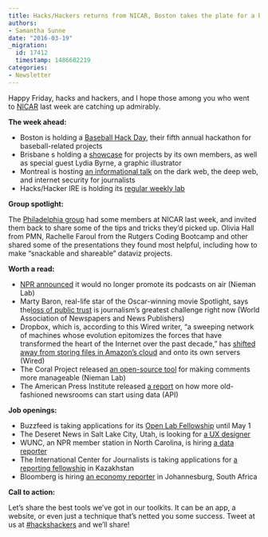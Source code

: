```yaml
---
title: Hacks/Hackers returns from NICAR, Boston takes the plate for a baseball hackathon
authors:
- Samantha Sunne
date: "2016-03-19"
_migration:
  id: 17412
  timestamp: 1486602219
categories:
- Newsletter
---
```


Happy Friday, hacks and hackers, and I hope those among you who went to [NICAR][1] last week are catching up admirably.

**The week ahead:**

  * Boston is holding a [Baseball Hack Day][2], their fifth annual hackathon for baseball-related projects
  * Brisbane s holding a [showcase][3] for projects by its own members, as well as special guest Lydia Byrne, a graphic illustrator
  * Montreal is hosting [an informational talk][4] on the dark web, the deep web, and internet security for journalists
  * Hacks/Hacker IRE is holding its [regular weekly lab][5]

**Group spotlight:**

The [Philadelphia group][6] had some members at NICAR last week, and invited them back to share some of the tips and tricks they’d picked up. Olivia Hall from PMN, Rachelle Faroul from the Rutgers Coding Bootcamp and other shared some of the presentations they found most helpful, including how to make “snackable and shareable&#8221; dataviz projects.

**Worth a read:**

  * [NPR announced][7] it would no longer promote its podcasts on air (Nieman Lab)
  * Marty Baron, real-life star of the Oscar-winning movie Spotlight, says the[loss of public trust][8] is journalism’s greatest challenge right now (World Association of Newspapers and News Publishers)
  * Dropbox, which is, according to this Wired writer, “a sweeping network of machines whose evolution epitomizes the forces that have transformed the heart of the Internet over the past decade,” has [shifted away from storing files in Amazon’s cloud][9] and onto its own servers (Wired)
  * The Coral Project released [an open-source tool][10] for making comments more manageable (Nieman Lab)
  * The American Press Institute released [a report][11] on how more old-fashioned newsrooms can start using data (API)

**Job openings:**

  * Buzzfeed is taking applications for its [Open Lab Fellowship][12] until May 1
  * The Deseret News in Salt Lake City, Utah, is looking for [a UX designer][13]
  * WUNC, an NPR member station in North Carolina, is hiring [a data reporter][14]
  * The International Center for Journalists is taking applications for [a reporting fellowship][15] in Kazakhstan
  * Bloomberg is hiring [an economy reporter][16] in Johannesburg, South Africa

**Call to action:**

Let’s share the best tools we’ve got in our toolkits. It can be an app, a website, or even just a technique that’s netted you some success. Tweet at us at [#hackshackers][17] and we’ll share!

 [1]: http://ire.org/conferences/nicar2016
 [2]: http://www.meetup.com/hackshackersboston/events/229611087/
 [3]: http://www.meetup.com/Hacks-Hackers-Brisbane/events/228720216/
 [4]: http://www.meetup.com/HacksHackersMontreal/events/229303064/
 [5]: http://www.meetup.com/hackshackersIRE/events/229342571/
 [6]: http://www.meetup.com/Hacks-Hackers-Philadelphia/
 [7]: http://www.niemanlab.org/2016/03/npr-decides-it-wont-promote-its-podcasts-or-npr-one-on-air/
 [8]: http://blog.wan-ifra.org/2016/03/11/marty-baron-loss-of-public-trust-is-journalisms-greatest-challenge
 [9]: http://www.wired.com/2016/03/epic-story-dropboxs-exodus-amazon-cloud-empire/
 [10]: http://www.niemanlab.org/2016/03/the-coral-project-unveils-its-first-product-to-make-comments-better/
 [11]: https://www.americanpressinstitute.org/publications/reports/strategy-studies/data-journalism/
 [12]: http://www.buzzfeed.com/amandahickman/join-buzzfeed-open-lab#.dowJpPkPy
 [13]: https://deseretdigital.applicantpro.com/jobs/361300.html
 [14]: http://wunc.org/wunc-jobs#stream/0
 [15]: https://www.journalism.co.uk/media-jobs/knight-international-journalism-fellowship-central-asia-kazakhstan-/s75/a614473/
 [16]: http://www.journalism.co.za/blog/topics/categories/jobs/
 [17]: https://twitter.com/hashtag/hackshackers?lang=en
